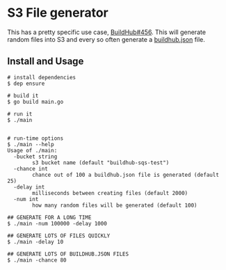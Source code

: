 # S3 File generator

This has a pretty specific use case, [BuildHub#456](https://github.com/mozilla-services/buildhub/issues/465).  This will generate random files into S3 and every so often generate a [buildhub.json](https://bugzilla.mozilla.org/show_bug.cgi?id=1442306) file. 

## Install and Usage

```
# install dependencies
$ dep ensure 

# build it
$ go build main.go

# run it
$ ./main


# run-time options 
$ ./main --help
Usage of ./main:
  -bucket string
        s3 bucket name (default "buildhub-sqs-test")
  -chance int
        chance out of 100 a buildhub.json file is generated (default 25)
  -delay int
        milliseconds between creating files (default 2000)
  -num int
        how many random files will be generated (default 100)
        
## GENERATE FOR A LONG TIME
$ ./main -num 100000 -delay 1000         

## GENERATE LOTS OF FILES QUICKLY
$ ./main -delay 10

## GENERATE LOTS OF BUILDHUB.JSON FILES
$ ./main -chance 80
```